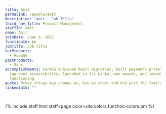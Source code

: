 ```yaml
---
title: Amit
permalink: /people/amit
description: "Amit - Job Title"
third_nav_title: Product Management
staffId: amit
name: Amit
joinDate: June 6, 2022
functionId: pm
jobTitle: Job Title
curProducts:
  - FormSG
pastProducts:
  - Sync
accomplishments: FormSG achieved React migration, built payments prototype,
  improved accessibility, launched in Sri Lanka, won awards, and improved team
  functioning.
quote: Other things may change us, but we start and end with the family.
linkedinId: ""

---
```


{% include staff.html staff=page color=site.colors.function-colors.pm %}
